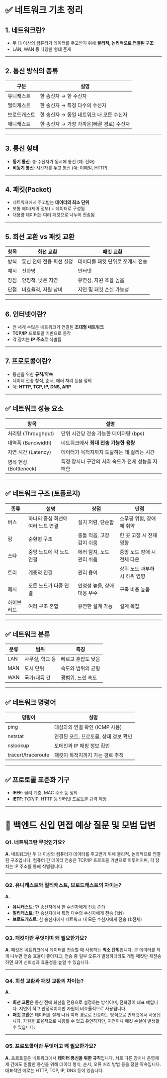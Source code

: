# ✅ 네트워크 기초 정리

## 1. 네트워크란?
- 두 대 이상의 컴퓨터가 데이터를 주고받기 위해 **물리적, 논리적으로 연결된 구조**
- LAN, WAN 등 다양한 형태 존재

---

## 2. 통신 방식의 종류

| 구분         | 설명                                          |
|--------------|-----------------------------------------------|
| 유니캐스트    | 한 송신자 → 한 수신자                         |
| 멀티캐스트    | 한 송신자 → 특정 다수의 수신자                |
| 브로드캐스트  | 한 송신자 → 동일 네트워크 내 모든 수신자      |
| 애니캐스트    | 한 송신자 → 가장 가까운(빠른 경로) 수신자     |

---

## 3. 통신 형태
- **동기 통신**: 송·수신자가 동시에 통신 (예: 전화)
- **비동기 통신**: 시간차를 두고 통신 (예: 이메일, HTTP)

---

## 4. 패킷(Packet)
- 네트워크에서 주고받는 **데이터의 최소 단위**
- 보통 헤더(제어 정보) + 데이터로 구성됨
- 대용량 데이터는 여러 패킷으로 나누어 전송됨

---

## 5. 회선 교환 vs 패킷 교환

| 항목   | 회선 교환                          | 패킷 교환                           |
|--------|------------------------------------|-------------------------------------|
| 방식   | 통신 전에 전용 회선 설정            | 데이터를 패킷 단위로 쪼개서 전송     |
| 예시   | 전화망                             | 인터넷                              |
| 장점   | 안정적, 낮은 지연                  | 유연성, 자원 효율 높음              |
| 단점   | 비효율적, 자원 낭비                | 지연 및 패킷 손실 가능성            |

---

## 6. 인터넷이란?
- 전 세계 수많은 네트워크가 연결된 **초대형 네트워크**
- **TCP/IP** 프로토콜 기반으로 동작
- 각 장치는 **IP 주소**로 식별됨

---

## 7. 프로토콜이란?
- 통신을 위한 **규칙/약속**
- 데이터 전송 형식, 순서, 에러 처리 등을 정의
- 예: **HTTP, TCP, IP, DNS, ARP**

---

## ✅ 네트워크 성능 요소

| 항목        | 설명                                              |
|-------------|---------------------------------------------------|
| 처리량 (Throughput) | 단위 시간당 전송 가능한 데이터량 (bps)           |
| 대역폭 (Bandwidth)   | 네트워크에서 **최대 전송 가능한 용량**             |
| 지연 시간 (Latency)  | 데이터가 목적지까지 도달하는 데 걸리는 시간         |
| 병목 현상 (Bottleneck) | 특정 장치나 구간의 처리 속도가 전체 성능을 저해함  |

---

## ✅ 네트워크 구조 (토폴로지)

| 종류     | 설명                                  | 장점                            | 단점                               |
|----------|---------------------------------------|----------------------------------|------------------------------------|
| 버스     | 하나의 중심 회선에 여러 노드 연결     | 설치 저렴, 단순함               | 스푸핑 위험, 장애에 취약           |
| 링       | 순환형 구조                            | 충돌 적음, 고장 감지 쉬움        | 한 곳 고장 시 전체 영향            |
| 스타     | 중앙 노드에 각 노드 연결              | 에러 탐지, 노드 관리 쉬움        | 중앙 노드 장애 시 전체 다운        |
| 트리     | 계층적 연결                            | 관리 용이                        | 상위 노드 과부하 시 하위 영향      |
| 메시     | 모든 노드가 다중 연결                  | 안정성 높음, 장애 대응 우수       | 구축 비용 높음                     |
| 하이브리드 | 여러 구조 혼합                        | 유연한 설계 가능                  | 설계 복잡                          |

---

## ✅ 네트워크 분류

| 분류 | 범위             | 특징                       |
|------|------------------|----------------------------|
| LAN  | 사무실, 학교 등   | 빠르고 혼잡도 낮음         |
| MAN  | 도시 단위        | 속도와 범위의 균형          |
| WAN  | 국가/대륙 간     | 광범위, 느린 속도           |

---

## ✅ 네트워크 명령어

| 명령어           | 설명                                          |
|------------------|-----------------------------------------------|
| ping             | 대상과의 연결 확인 (ICMP 사용)                 |
| netstat          | 연결된 포트, 프로토콜, 상태 정보 확인          |
| nslookup         | 도메인과 IP 매핑 정보 확인                     |
| tracert/traceroute | 패킷이 목적지까지 가는 경로 추적               |

---

## ✅ 프로토콜 표준화 기구
- **IEEE**: 물리 계층, MAC 주소 등 정의
- **IETF**: TCP/IP, HTTP 등 인터넷 프로토콜 규격 제정

---

# 🎯 백엔드 신입 면접 예상 질문 및 모범 답변

### Q1. 네트워크란 무엇인가요?
**A.** 네트워크란 두 대 이상의 컴퓨터가 데이터를 주고받기 위해 물리적, 논리적으로 연결된 구조입니다. 컴퓨터 간 데이터 전송은 TCP/IP 프로토콜 기반으로 이루어지며, 각 장치는 IP 주소를 통해 식별됩니다.

---

### Q2. 유니캐스트와 멀티캐스트, 브로드캐스트의 차이는?
**A.**
- **유니캐스트**: 한 송신자에서 한 수신자에게 전송 (1:1)
- **멀티캐스트**: 한 송신자에서 특정 다수의 수신자에게 전송 (1:N)
- **브로드캐스트**: 한 송신자에서 네트워크 내 모든 수신자에게 전송 (1:전체)

---

### Q3. 패킷이란 무엇이며 왜 필요한가요?
**A.** 패킷은 네트워크에서 데이터를 전송할 때 사용하는 **최소 단위**입니다. 큰 데이터를 작게 나누면 전송 효율이 좋아지고, 전송 중 일부 오류가 발생하더라도 개별 패킷만 재전송하면 되어 신뢰성과 효율성을 높일 수 있습니다.

---

### Q4. 회선 교환과 패킷 교환의 차이는?
**A.**
- **회선 교환**은 통신 전에 회선을 전용으로 설정하는 방식이며, 전화망이 대표 예입니다. 지연이 적고 안정적이지만 자원이 비효율적으로 사용됩니다.
- **패킷 교환**은 데이터를 잘게 나눠 여러 경로로 전송하는 방식으로 인터넷에서 사용됩니다. 자원을 효율적으로 사용할 수 있고 유연하지만, 지연이나 패킷 손실이 발생할 수 있습니다.

---

### Q5. 프로토콜이란 무엇이고 왜 필요한가요?
**A.** 프로토콜은 네트워크에서 **데이터 통신을 위한 규칙**입니다. 서로 다른 장치나 운영체제 간에도 원활한 통신을 위해 데이터 형식, 순서, 오류 처리 방법 등을 정한 약속입니다. 대표적인 예로는 HTTP, TCP, IP, DNS 등이 있습니다.
